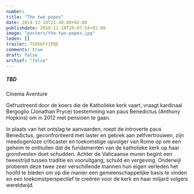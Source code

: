 ```yaml
---
number: 
title: "The two popes"
date: 2019-12-10T21:40:00+02:00
publishdate: 2019-11-18T20:07:54+02:00
image: "posters/the-two-popes.jpg"
leden: []
trailer: T5OhkFY1PQE
comments: true
draft: false
archief: "false"
---
```


##### TBD

Cinema Aventure

Gefrustreerd door de koers die de Katholieke kerk vaart, vraagt kardinaal
Bergoglio (Jonathan Pryce) toestemming van paus Benedictus (Anthony Hopkins) om
in 2012 met pensioen te gaan.
<!--more-->
In plaats van het ontslag te aanvaarden, roept de introverte paus Benedictus,
geconfronteerd met laster en gebrek aan zelfvertrouwen, zijn meedogenloze
criticaster en toekomstige opvolger van Rome op om een geheim te onthullen dat
de fundamenten van de katholieke kerk op haar grondvesten doet schudden. Achter
de Vaticaanse muren begint een tweestrijd tussen traditie en vooruitgang, schuld
en vergeving. Onderwijl proberen deze twee zeer verschillende mannen hun eigen
verleden het hoofd te bieden om op die manier een gemeenschappelijke basis te
vinden en een toekomstperspectief te creëren voor de kerk en haar miljard
volgers wereldwijd.
